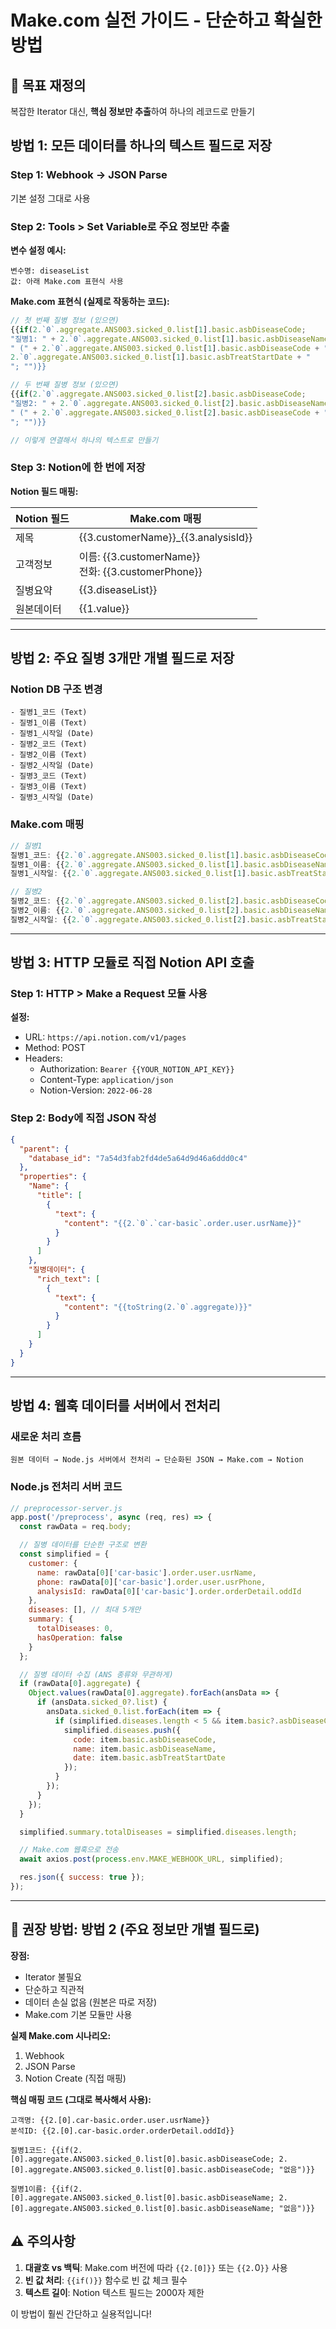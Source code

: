 # Make.com 실전 가이드 - 단순하고 확실한 방법

## 🎯 목표 재정의
복잡한 Iterator 대신, **핵심 정보만 추출**하여 하나의 레코드로 만들기

## 방법 1: 모든 데이터를 하나의 텍스트 필드로 저장

### Step 1: Webhook → JSON Parse
기본 설정 그대로 사용

### Step 2: Tools > Set Variable로 주요 정보만 추출

**변수 설정 예시:**
```
변수명: diseaseList
값: 아래 Make.com 표현식 사용
```

**Make.com 표현식 (실제로 작동하는 코드):**

```javascript
// 첫 번째 질병 정보 (있으면)
{{if(2.`0`.aggregate.ANS003.sicked_0.list[1].basic.asbDiseaseCode;
"질병1: " + 2.`0`.aggregate.ANS003.sicked_0.list[1].basic.asbDiseaseName +
" (" + 2.`0`.aggregate.ANS003.sicked_0.list[1].basic.asbDiseaseCode + ") - " +
2.`0`.aggregate.ANS003.sicked_0.list[1].basic.asbTreatStartDate + "
"; "")}}

// 두 번째 질병 정보 (있으면)
{{if(2.`0`.aggregate.ANS003.sicked_0.list[2].basic.asbDiseaseCode;
"질병2: " + 2.`0`.aggregate.ANS003.sicked_0.list[2].basic.asbDiseaseName +
" (" + 2.`0`.aggregate.ANS003.sicked_0.list[2].basic.asbDiseaseCode + ")
"; "")}}

// 이렇게 연결해서 하나의 텍스트로 만들기
```

### Step 3: Notion에 한 번에 저장

**Notion 필드 매핑:**

| Notion 필드 | Make.com 매핑 |
|------------|--------------|
| 제목 | {{3.customerName}}_{{3.analysisId}} |
| 고객정보 | 이름: {{3.customerName}}<br>전화: {{3.customerPhone}} |
| 질병요약 | {{3.diseaseList}} |
| 원본데이터 | {{1.value}} |

---

## 방법 2: 주요 질병 3개만 개별 필드로 저장

### Notion DB 구조 변경
```
- 질병1_코드 (Text)
- 질병1_이름 (Text)
- 질병1_시작일 (Date)
- 질병2_코드 (Text)
- 질병2_이름 (Text)
- 질병2_시작일 (Date)
- 질병3_코드 (Text)
- 질병3_이름 (Text)
- 질병3_시작일 (Date)
```

### Make.com 매핑
```javascript
// 질병1
질병1_코드: {{2.`0`.aggregate.ANS003.sicked_0.list[1].basic.asbDiseaseCode}}
질병1_이름: {{2.`0`.aggregate.ANS003.sicked_0.list[1].basic.asbDiseaseName}}
질병1_시작일: {{2.`0`.aggregate.ANS003.sicked_0.list[1].basic.asbTreatStartDate}}

// 질병2
질병2_코드: {{2.`0`.aggregate.ANS003.sicked_0.list[2].basic.asbDiseaseCode}}
질병2_이름: {{2.`0`.aggregate.ANS003.sicked_0.list[2].basic.asbDiseaseName}}
질병2_시작일: {{2.`0`.aggregate.ANS003.sicked_0.list[2].basic.asbTreatStartDate}}
```

---

## 방법 3: HTTP 모듈로 직접 Notion API 호출

### Step 1: HTTP > Make a Request 모듈 사용

**설정:**
- URL: `https://api.notion.com/v1/pages`
- Method: POST
- Headers:
  - Authorization: `Bearer {{YOUR_NOTION_API_KEY}}`
  - Content-Type: `application/json`
  - Notion-Version: `2022-06-28`

### Step 2: Body에 직접 JSON 작성

```json
{
  "parent": {
    "database_id": "7a54d3fab2fd4de5a64d9d46a6ddd0c4"
  },
  "properties": {
    "Name": {
      "title": [
        {
          "text": {
            "content": "{{2.`0`.`car-basic`.order.user.usrName}}"
          }
        }
      ]
    },
    "질병데이터": {
      "rich_text": [
        {
          "text": {
            "content": "{{toString(2.`0`.aggregate)}}"
          }
        }
      ]
    }
  }
}
```

---

## 방법 4: 웹훅 데이터를 서버에서 전처리

### 새로운 처리 흐름
```
원본 데이터 → Node.js 서버에서 전처리 → 단순화된 JSON → Make.com → Notion
```

### Node.js 전처리 서버 코드
```javascript
// preprocessor-server.js
app.post('/preprocess', async (req, res) => {
  const rawData = req.body;

  // 질병 데이터를 단순한 구조로 변환
  const simplified = {
    customer: {
      name: rawData[0]['car-basic'].order.user.usrName,
      phone: rawData[0]['car-basic'].order.user.usrPhone,
      analysisId: rawData[0]['car-basic'].order.orderDetail.oddId
    },
    diseases: [], // 최대 5개만
    summary: {
      totalDiseases: 0,
      hasOperation: false
    }
  };

  // 질병 데이터 수집 (ANS 종류와 무관하게)
  if (rawData[0].aggregate) {
    Object.values(rawData[0].aggregate).forEach(ansData => {
      if (ansData.sicked_0?.list) {
        ansData.sicked_0.list.forEach(item => {
          if (simplified.diseases.length < 5 && item.basic?.asbDiseaseCode) {
            simplified.diseases.push({
              code: item.basic.asbDiseaseCode,
              name: item.basic.asbDiseaseName,
              date: item.basic.asbTreatStartDate
            });
          }
        });
      }
    });
  }

  simplified.summary.totalDiseases = simplified.diseases.length;

  // Make.com 웹훅으로 전송
  await axios.post(process.env.MAKE_WEBHOOK_URL, simplified);

  res.json({ success: true });
});
```

---

## 🎯 권장 방법: 방법 2 (주요 정보만 개별 필드로)

**장점:**
- Iterator 불필요
- 단순하고 직관적
- 데이터 손실 없음 (원본은 따로 저장)
- Make.com 기본 모듈만 사용

**실제 Make.com 시나리오:**
1. Webhook
2. JSON Parse
3. Notion Create (직접 매핑)

**핵심 매핑 코드 (그대로 복사해서 사용):**
```
고객명: {{2.[0].car-basic.order.user.usrName}}
분석ID: {{2.[0].car-basic.order.orderDetail.oddId}}

질병1코드: {{if(2.[0].aggregate.ANS003.sicked_0.list[0].basic.asbDiseaseCode; 2.[0].aggregate.ANS003.sicked_0.list[0].basic.asbDiseaseCode; "없음")}}

질병1이름: {{if(2.[0].aggregate.ANS003.sicked_0.list[0].basic.asbDiseaseName; 2.[0].aggregate.ANS003.sicked_0.list[0].basic.asbDiseaseName; "없음")}}
```

## ⚠️ 주의사항

1. **대괄호 vs 백틱**: Make.com 버전에 따라 `{{2.[0]}}` 또는 `{{2.`0`}}` 사용
2. **빈 값 처리**: `{{if()}}` 함수로 빈 값 체크 필수
3. **텍스트 길이**: Notion 텍스트 필드는 2000자 제한

이 방법이 훨씬 간단하고 실용적입니다!